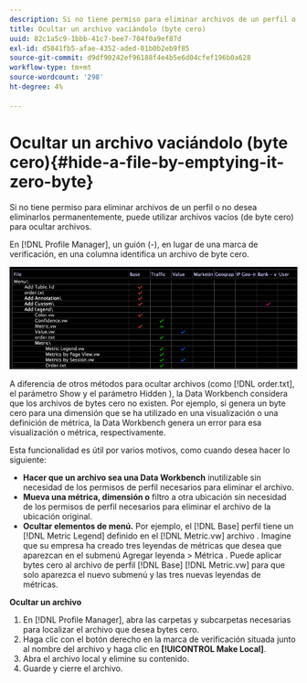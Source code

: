 ```yaml
---
description: Si no tiene permiso para eliminar archivos de un perfil o no desea eliminarlos permanentemente, puede utilizar archivos vacíos (de byte cero) para ocultar archivos.
title: Ocultar un archivo vaciándolo (byte cero)
uuid: 82c1a5c9-1bbb-41c7-bee7-704f0a9ef87d
exl-id: d5841fb5-afae-4352-aded-01b0b2eb9f85
source-git-commit: d9df90242ef96188f4e4b5e6d04cfef196b0a628
workflow-type: tm+mt
source-wordcount: '298'
ht-degree: 4%

---
```


# Ocultar un archivo vaciándolo (byte cero){#hide-a-file-by-emptying-it-zero-byte}

Si no tiene permiso para eliminar archivos de un perfil o no desea eliminarlos permanentemente, puede utilizar archivos vacíos (de byte cero) para ocultar archivos.

En [!DNL Profile Manager], un guión (-), en lugar de una marca de verificación, en una columna identifica un archivo de byte cero.

![](assets/vis_ProfMgr_Zero-byte.png)

A diferencia de otros métodos para ocultar archivos (como [!DNL order.txt], el parámetro Show y el parámetro Hidden ), la Data Workbench considera que los archivos de bytes cero no existen. Por ejemplo, si genera un byte cero para una dimensión que se ha utilizado en una visualización o una definición de métrica, la Data Workbench genera un error para esa visualización o métrica, respectivamente.

Esta funcionalidad es útil por varios motivos, como cuando desea hacer lo siguiente:

* **Hacer que un archivo sea una Data Workbench** inutilizable sin necesidad de los permisos de perfil necesarios para eliminar el archivo.
* **Mueva una métrica, dimensión o** filtro a otra ubicación sin necesidad de los permisos de perfil necesarios para eliminar el archivo de la ubicación original.
* **Ocultar elementos de menú.** Por ejemplo, el  [!DNL Base] perfil tiene un  [!DNL Metric Legend] definido en el  [!DNL Metric.vw] archivo . Imagine que su empresa ha creado tres leyendas de métricas que desea que aparezcan en el submenú Agregar leyenda > Métrica . Puede aplicar bytes cero al archivo de perfil [!DNL Base] [!DNL Metric.vw] para que solo aparezca el nuevo submenú y las tres nuevas leyendas de métricas.

**Ocultar un archivo**

1. En [!DNL Profile Manager], abra las carpetas y subcarpetas necesarias para localizar el archivo que desea bytes cero.
1. Haga clic con el botón derecho en la marca de verificación situada junto al nombre del archivo y haga clic en **[!UICONTROL Make Local]**.
1. Abra el archivo local y elimine su contenido.
1. Guarde y cierre el archivo.
